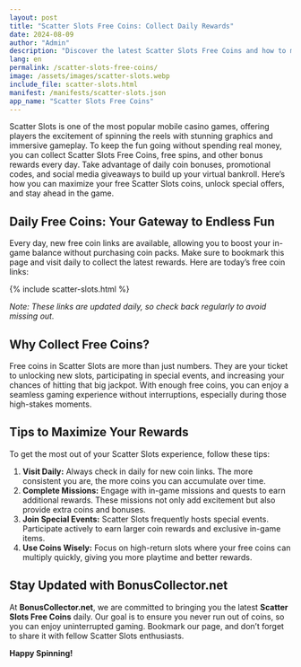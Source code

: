 ```yaml
---
layout: post
title: "Scatter Slots Free Coins: Collect Daily Rewards"
date: 2024-08-09
author: "Admin"
description: "Discover the latest Scatter Slots Free Coins and how to maximize your rewards daily. Stay updated with BonusCollector.net for daily free coin links."
lang: en
permalink: /scatter-slots-free-coins/
image: /assets/images/scatter-slots.webp
include_file: scatter-slots.html
manifest: /manifests/scatter-slots.json
app_name: "Scatter Slots Free Coins"
---
```


Scatter Slots is one of the most popular mobile casino games, offering players the excitement of spinning the reels with stunning graphics and immersive gameplay. To keep the fun going without spending real money, you can collect Scatter Slots Free Coins, free spins, and other bonus rewards every day. Take advantage of daily coin bonuses, promotional codes, and social media giveaways to build up your virtual bankroll. Here’s how you can maximize your free Scatter Slots coins, unlock special offers, and stay ahead in the game.

## Daily Free Coins: Your Gateway to Endless Fun

Every day, new free coin links are available, allowing you to boost your in-game balance without purchasing coin packs. Make sure to bookmark this page and visit daily to collect the latest rewards. Here are today’s free coin links:

{% include scatter-slots.html %}

*Note: These links are updated daily, so check back regularly to avoid missing out.*

## Why Collect Free Coins?

Free coins in Scatter Slots are more than just numbers. They are your ticket to unlocking new slots, participating in special events, and increasing your chances of hitting that big jackpot. With enough free coins, you can enjoy a seamless gaming experience without interruptions, especially during those high-stakes moments.

## Tips to Maximize Your Rewards

To get the most out of your Scatter Slots experience, follow these tips:

1. **Visit Daily:** Always check in daily for new coin links. The more consistent you are, the more coins you can accumulate over time.
2. **Complete Missions:** Engage with in-game missions and quests to earn additional rewards. These missions not only add excitement but also provide extra coins and bonuses.
3. **Join Special Events:** Scatter Slots frequently hosts special events. Participate actively to earn larger coin rewards and exclusive in-game items.
4. **Use Coins Wisely:** Focus on high-return slots where your free coins can multiply quickly, giving you more playtime and better rewards.

## Stay Updated with BonusCollector.net

At **BonusCollector.net**, we are committed to bringing you the latest **Scatter Slots Free Coins** daily. Our goal is to ensure you never run out of coins, so you can enjoy uninterrupted gaming. Bookmark our page, and don’t forget to share it with fellow Scatter Slots enthusiasts.

**Happy Spinning!**